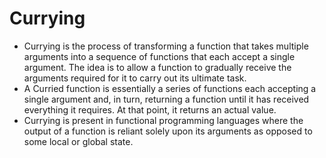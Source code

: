 # Currying
- Currying is the process of transforming a function that takes multiple
arguments into a sequence of functions that each accept a single argument.
The idea is to allow a function to gradually receive the arguments required
for it to carry out its ultimate task.
- A Curried function is essentially a series of functions each accepting
 a single argument and, in turn, returning a function until it has received
 everything it requires. At that point, it returns an actual value.
- Currying is present in functional programming languages where the
output of a function is reliant solely upon its arguments as opposed to
some local or global state.
